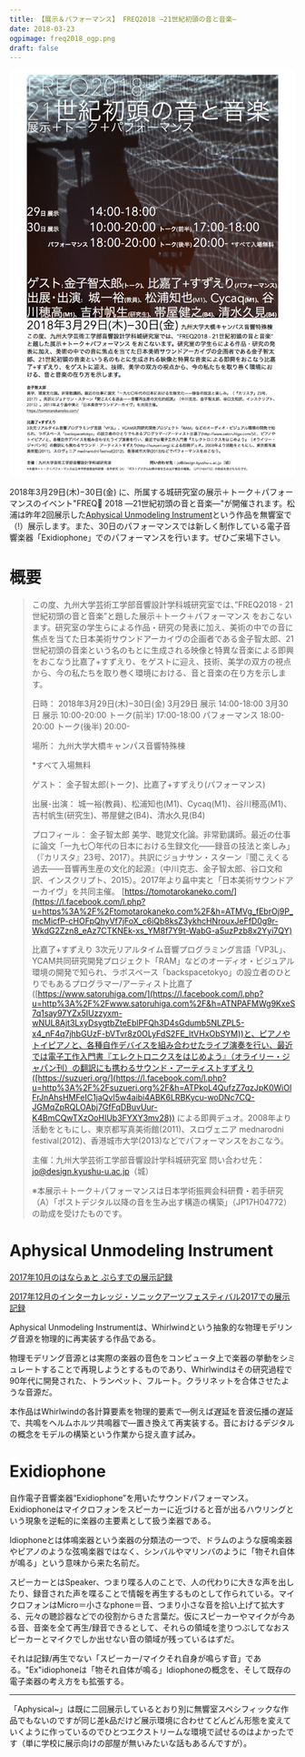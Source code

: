 ```yaml
---
title: 【展示＆パフォーマンス】 FREQ2018 ―21世紀初頭の音と音楽―
date: 2018-03-23
ogpimage: freq2018_ogp.png
draft: false
---
```




![](freq2018.png)

2018年3月29日(木)−30日(金) に、所属する城研究室の展示＋トーク＋パフォーマンスのイベント"FREQ 2018 ―21世紀初頭の音と音楽―"が開催されます。松浦は昨年2回展示した[Aphysical Unmodeling Instrument](/works/aphysical_icsaf17)という作品を無響室で（!）展示します。また、30日のパフォーマンスでは新しく制作している電子音響楽器「Exidiophone」でのパフォーマンスを行います。ぜひご来場下さい。

<!--more-->

# 概要

> この度、九州大学芸術工学部音響設計学科城研究室では、”FREQ2018 - 21世紀初頭の音と音楽”と題した展示＋トーク＋パフォーマンス をおこないます。研究室の学生らによる作品・研究の発表に加え、美術の中での音に焦点を当てた日本美術サウンドアーカイヴの企画者である金子智太郎、21世紀初頭の音楽という名のもとに生成される映像と特異な音楽による即興をおこなう比嘉了+すずえり、をゲストに迎え、技術、美学の双方の視点から、今の私たちを取り巻く環境における、音と音楽の在り方を示します。
>
> 日時：
> 2018年3月29日(木)−30日(金) 
> 3月29日 展示 14:00-18:00
> 3月30日 展示 10:00-20:00 
> トーク(前半) 17:00-18:00 
> パフォーマンス 18:00-20:00 
> トーク(後半) 20:00- 
>
> 場所：
> 九州大学大橋キャンパス音響特殊棟
>
> *すべて入場無料
>
> ゲスト：
> 金子智太郎(トーク)、比嘉了+すずえり(パフォーマンス)
>
> 出展･出演：
> 城一裕(教員)、松浦知也(M1)、Cycaq(M1)、谷川穂高(M1)、吉村帆生(研究生)、帯屋健之(B4)、清水久見(B4) 
>
> プロフィール：
> 金子智太郎
> 美学、聴覚文化論。非常勤講師。最近の仕事に論文「一九七〇年代の日本における生録文化――録音の技法と楽しみ」（『カリスタ』23号、2017）。共訳にジョナサン・スターン『聞こえくる過去――音響再生産の文化的起源』（中川克志、金子智太郎、谷口文和訳、インスクリプト、2015）。2017年より畠中実と「日本美術サウンドアーカイヴ」を共同主催。
> [https://tomotarokaneko.com/](https://l.facebook.com/l.php?u=https%3A%2F%2Ftomotarokaneko.com%2F&h=ATMVg_fEbrOj9P_mcMicfP-cHOFpQhyVf7jFoX_c6iQb8ksZ3ykhcHNrouxJeFfD0g9r-WkdG2Zzn8_eAz7CTKNEk-xs_YM8f7Y9t-WabG-a5uzPzb8x2Yyi7QY)
>
> 比嘉了+すずえり
> 3次元リアルタイム音響プログラミング言語「VP3L」、YCAM共同研究開発プロジェクト「RAM」などのオーディオ・ビジュアル環境の開発で知られ、ラボスペース「backspacetokyo」の設立者のひとりでもあるプログラマー/アーティスト比嘉了([https://www.satoruhiga.com/](https://l.facebook.com/l.php?u=http%3A%2F%2Fwww.satoruhiga.com%2F&h=ATNPAFMWg9KxeS7q1say97YZx5IUzzyxm-wNUL8Ajt3LxyDsygtbZteEblPFQh3D4sGdumb5NLZPL5-x4_nF4q7jhbGUzF-bVTvr8z0OLyFdS2FE_ItVHxObSYM))と、ピアノやトイピアノと、各種自作デバイスを組み合わせたライブ演奏を行い、最近では電子工作入門書『エレクトロニクスをはじめよう』（オライリー・ジャパン刊）の翻訳にも携わるサウンド・アーティストすずえり([https://suzueri.org/](https://l.facebook.com/l.php?u=http%3A%2F%2Fsuzueri.org%2F&h=ATPkoL4QufzZ7qzJpK0WiOlFrJnAhsHMFeIC1jaQvI5w4aibi4ABK6LRBKycu-woDNc7CQ-JGMqZpRQLOAbj7GfFqDBuvUur-K4BmCQwTXzOoHIUb3FYXY3mv28)) による即興デュオ。2008年より活動をともにし、東京都写真美術館(2011)、スロヴェニア mednarodni festival(2012)、香港城市大学(2013)などでパフォーマンスをおこなう。
>
> 主催：九州大学芸術工学部音響設計学科城研究室 
> 問い合わせ先：jo@design.kyushu-u.ac.jp（城）
>
> ※本展示＋トーク＋パフォーマンスは日本学術振興会科研費・若手研究（A）「ポストデジタル以降の音を生み出す構造の構築」（JP17H04772）の助成を受けたものです。

# Aphysical Unmodeling Instrument

[2017年10月のはならぁと ぷらすでの展示記録](/works/aphysica_hanarart)

[2017年12月のインターカレッジ・ソニックアーツフェスティバル2017での展示記録](/works/aphysical_icsaf2017)

Aphysical Unmodeling Instrumentは、Whirlwindという抽象的な物理モデリング音源を物理的に再実装する作品である。

物理モデリング音源とは実際の楽器の音色をコンピュータ上で楽器の挙動をシミュレートすることで再現しようとするものであり、Whirlwindはその研究過程で90年代に開発された、トランペット、フルート。クラリネットを合体させたような音源だ。

本作品はWhirlwindの各計算要素を物理的要素で―例えば遅延を音波伝播の遅延で、共鳴をヘルムホルツ共鳴器で―置き換えて再実装する。音におけるデジタルの概念をモデルの構築という作業から捉え直す試み。



# Exidiophone

自作電子音響楽器“Exidiophone”を用いたサウンドパフォーマンス。Exidiophoneはマイクロフォンをスピーカーに近づけると音が出るハウリングという現象を逆転的に楽器の主要素として扱う楽器である。

Idiophoneとは体鳴楽器という楽器の分類法の一つで、ドラムのような膜鳴楽器やピアノのような弦鳴楽器ではなく、シンバルやマリンバのように「物それ自体が鳴る」という意味から来た名前だ。

スピーカーとはSpeaker、つまり喋る人のことで、人の代わりに大きな声を出したり、録音された声を喋ることで情報を再生するものとして作られている。マイクロフォンはMicro＝小さなphone＝音、つまり小さな音を拾い上げて拡大する、元々の聴診器などでの役割からきた言葉だ。仮にスピーカーやマイクが今ある音、音楽を全て再生/録音できるとして、それらの領域を塗りつぶしてなおスピーカーとマイクでしか出せない音の領域が残っているはずだ。

それは記録/再生でない「スピーカー/マイクそれ自身が鳴らす音」である。"Ex"idiophoneは「物それ自体が鳴る」Idiophoneの概念を、そして既存の電子楽器の考え方をも拡張する。



---

「Aphysical~」は既に二回展示しているとおり別に無響室スペシフィックな作品でもないのですが同じ差k品だけど展示環境に合わせてどんどん形態を変えていくように作っているのでひとつエクストリームな環境で試せるのはよかったです（単に学校に展示向けの部屋が無いみたいな話もあるんですが）。
